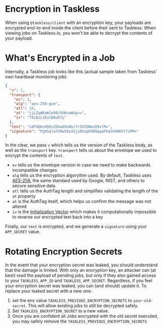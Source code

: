 # Encryption in Taskless

When using `@taskless/client` with an encryption key, your payloads are encrypted end-to-end inside the client before their sent to Taskless. When viewing jobs on Taskless.io, you won't be able to decrypt the contents of your payload.

# What's Encrypted in a Job

Internally, a Taskless job looks like this (actual sample taken from Taskless' own heartbeat monitoring job):

```json
{
  "v": 1,
  "transport": {
    "ev": 1,
    "alg": "aes-256-gcm",
    "atl": 16,
    "at": "jjLZqWRaWJe99/XhKnoWVg==",
    "iv": "7SL0zL2EoCB6uR7y"
  },
  "text": "sXP4QmcH5KsZEbwD5UAG/7r3VZGNmiQ9vlM=",
  "signature": "PgOSqla7U9wV9zaSjy8XzpG9B9qapP6qYm40KVlfzPM="
}
```

In the clear, we pass `v` which tells us the version of the Taskless body, as well as the `transport` key. `transport` tells us about the envelope we used to encrypt the contents of `text`.

- `ev` tells us the envelope version in case we need to make backwards incompatible changes
- `alg` tells us the encryption algorythm used. By default, Taskless uses [AES-256](https://en.wikipedia.org/wiki/Advanced_Encryption_Standard), the same standard used by Google, NIST, and others to secure sensitive data
- `atl` tells us the AuthTag length and simplifies validating the length of the `at` property
- `at` is the AuthTag itself, which helps us confirm the message was not altered
- `iv` is the [Initialization Vector](https://en.wikipedia.org/wiki/Initialization_vector) which makes it computationally impossible to reverse our encrypted text back into a key

Finally, our `text` is encrypted, and we generate a `signature` using your `APP_SECRET` value.

# Rotating Encryption Secrets

In the event that your encryption secret was leaked, you should understand that the damage is limited. With only an encryption key, an attacker can (at best) read the payload of pending jobs, but only if they also gained access to your `TASKLESS_APP_ID` and `TASKLESS_APP_SECRET`. Regardless, if you feel your encryption secret was leaked, you can (and should) update it. To replace your leaked secret with a new one:

1. set the env value `TASKLESS_PREVIOUS_ENCRYPTION_SECRETS` to `your-old-secret`. This will allow existing jobs to still be decrypted safely.
2. Set `TASKLESS_ENCRYPTION_SECRET` to a new value.
3. Once you are confident all Jobs encrypted with the old secret executed, you may safely remove the `TASKLESS_PREVIOUS_ENCRYPTION_SECRETS`
